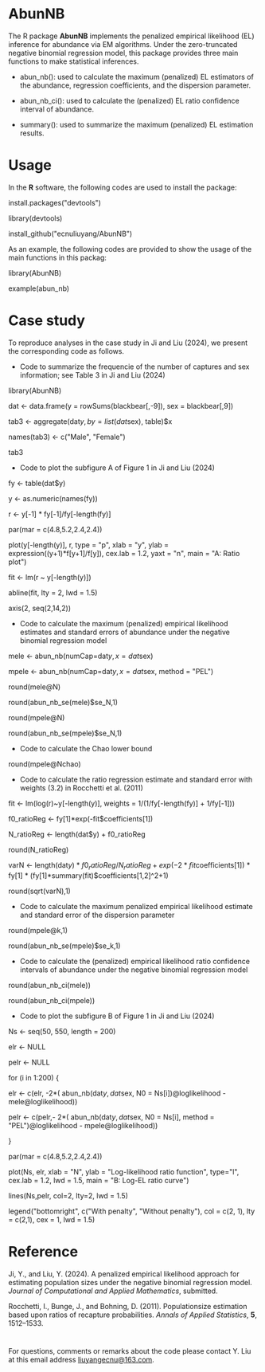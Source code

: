 # AbunNB

The R package **AbunNB** implements the penalized empirical likelihood (EL) inference for abundance via EM algorithms. Under the zero-truncated negative binomial regression model, this package provides three main functions to make statistical inferences.

+ abun_nb(): used to calculate the maximum (penalized) EL estimators of the abundance, regression coefficients, and the dispersion parameter.

- abun_nb_ci(): used to calculate the (penalized) EL ratio confidence interval of abundance.

+ summary(): used to summarize the maximum (penalized) EL estimation results.


# Usage

In the **R** software, the following codes are used to install the package:

install.packages("devtools")

library(devtools)

install_github("ecnuliuyang/AbunNB")



As an example, the following codes are provided to show the usage of the main functions in this packag: 

library(AbunNB)

example(abun_nb)



# Case study 

To reproduce analyses in the case study in Ji and Liu (2024), we present the corresponding code as follows. 

+ Code to summarize the frequencie of the number of captures and sex information; see Table 3 in Ji and Liu (2024) 
  
library(AbunNB)

dat <- data.frame(y = rowSums(blackbear[,-9]), sex = blackbear[,9])

tab3 <- aggregate(dat$y, by = list(dat$sex), table)$x

names(tab3) <- c("Male", "Female")

tab3


- Code to plot the subfigure A of Figure 1 in Ji and Liu (2024)
  
fy <- table(dat$y)

y <- as.numeric(names(fy))

r <- y[-1] * fy[-1]/fy[-length(fy)]

par(mar = c(4.8,5.2,2.4,2.4))

plot(y[-length(y)], r, type = "p", xlab = "y", ylab = expression((y+1)*f[y+1]/f[y]), cex.lab = 1.2, yaxt = "n", main = "A: Ratio plot")
     
fit <- lm(r ~ y[-length(y)])

abline(fit, lty = 2, lwd = 1.5)

axis(2, seq(2,14,2))


+ Code to calculate the maximum (penalized) empirical likelihood estimates and standard errors of abundance under the negative binomial regression model
  
mele <- abun_nb(numCap=dat$y, x=dat$sex)

mpele <- abun_nb(numCap=dat$y, x=dat$sex, method = "PEL")

round(mele@N)

round(abun_nb_se(mele)$se_N,1)

round(mpele@N)

round(abun_nb_se(mpele)$se_N,1)


- Code to calculate the Chao lower bound
  
round(mpele@Nchao)


+ Code to calculate the ratio regression estimate and standard error with weights (3.2) in Rocchetti et al. (2011)
  
fit <- lm(log(r)~y[-length(y)], weights = 1/(1/fy[-length(fy)] + 1/fy[-1]))

f0_ratioReg <- fy[1]*exp(-fit$coefficients[1])

N_ratioReg <- length(dat$y) + f0_ratioReg

round(N_ratioReg)

varN <- length(dat$y)*f0_ratioReg/N_ratioReg + exp(-2*fit$coefficients[1]) * fy[1] * (fy[1]*summary(fit)$coefficients[1,2]^2+1)
  
round(sqrt(varN),1)



- Code to calculate the maximum penalized empirical likelihood estimate and standard error of the dispersion parameter
  
round(mpele@k,1)

round(abun_nb_se(mpele)$se_k,1)


+ Code to calculate the (penalized) empirical likelihood ratio confidence intervals of abundance under the negative binomial regression model
  
round(abun_nb_ci(mele))

round(abun_nb_ci(mpele))


- Code to plot the subfigure B of Figure 1 in Ji and Liu (2024)
  
Ns <- seq(50, 550, length = 200)

elr <- NULL

pelr <- NULL

for (i in 1:200) {

  elr <- c(elr, -2*( abun_nb(dat$y, dat$sex, N0 = Ns[i])@loglikelihood - mele@loglikelihood))
  
  pelr <- c(pelr,- 2*( abun_nb(dat$y, dat$sex, N0 = Ns[i], method = "PEL")@loglikelihood - mpele@loglikelihood))
  
}

par(mar = c(4.8,5.2,2.4,2.4))

plot(Ns, elr, xlab = "N", ylab = "Log-likelihood ratio function", type="l", cex.lab = 1.2, lwd = 1.5, main = "B: Log-EL ratio curve")

lines(Ns,pelr, col=2, lty=2, lwd = 1.5)

legend("bottomright", c("With penalty", "Without penalty"), col = c(2, 1), lty = c(2,1), cex = 1, lwd = 1.5)



# Reference
Ji, Y., and Liu, Y. (2024). A penalized empirical likelihood approach for estimating population sizes under the negative binomial regression model. *Journal of Computational and Applied Mathematics*, submitted.

Rocchetti, I., Bunge, J., and Bohning, D. (2011). Populationsize estimation based upon ratios of recapture probabilities. *Annals of Applied Statistics*, **5**, 1512–1533.

#

For questions, comments or remarks about the code please contact Y. Liu at this email address <liuyangecnu@163.com>.
